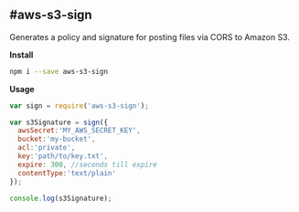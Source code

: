#aws-s3-sign
---
Generates a policy and signature for posting files via CORS to Amazon S3.

**Install**
```bash
npm i --save aws-s3-sign
```

**Usage**

```javascript
var sign = require('aws-s3-sign');

var s3Signature = sign({
  awsSecret:'MY_AWS_SECRET_KEY',
  bucket:'my-bucket',
  acl:'private',
  key:'path/to/key.txt',
  expire: 300, //seconds till expire
  contentType:'text/plain'
});

console.log(s3Signature);
```
